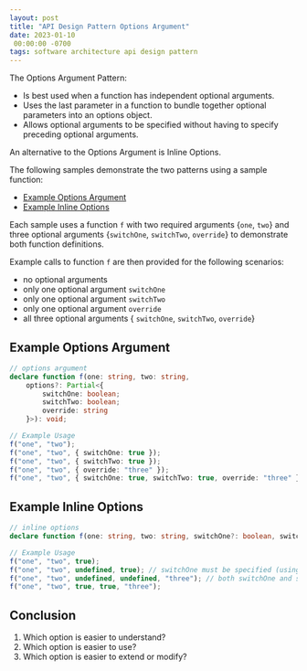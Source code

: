```yaml
---
layout: post
title: "API Design Pattern Options Argument"
date: 2023-01-10
 00:00:00 -0700
tags: software architecture api design pattern
---
```


The Options Argument Pattern:

- Is best used when a function has independent optional arguments.
- Uses the last parameter in a function to bundle together optional parameters into an options object.
- Allows optional arguments to be specified without having to specify preceding optional arguments.

An alternative to the Options Argument is Inline Options.

The following samples demonstrate the two patterns using a sample function:

- [Example Options Argument](#example-options-argument)
- [Example Inline Options](#example-inline-options)

Each sample uses a function `f` with two required arguments {`one`, `two`} and three optional arguments {`switchOne`, `switchTwo`, `override`} to demonstrate both function definitions.

Example calls to function `f` are then provided for the following scenarios:

- no optional arguments
- only one optional argument `switchOne`
- only one optional argument `switchTwo`
- only one optional argument `override`
- all three optional arguments { `switchOne`, `switchTwo`, `override`}

## Example Options Argument

```typescript
// options argument
declare function f(one: string, two: string,
    options?: Partial<{
        switchOne: boolean;
        switchTwo: boolean;
        override: string
    }>): void;

// Example Usage
f("one", "two");
f("one", "two", { switchOne: true });
f("one", "two", { switchTwo: true });
f("one", "two", { override: "three" });
f("one", "two", { switchOne: true, switchTwo: true, override: "three" });
```

## Example Inline Options

```typescript
// inline options
declare function f(one: string, two: string, switchOne?: boolean, switchTwo?: boolean, override?: string): void;

// Example Usage
f("one", "two", true);
f("one", "two", undefined, true); // switchOne must be specified (using undefined to use the default value) before switchTwo can be specified.
f("one", "two", undefined, undefined, "three"); // both switchOne and switchTwo must be specified before override can be specified.
f("one", "two", true, true, "three");
```

## Conclusion

1. Which option is easier to understand?
1. Which option is easier to use?
1. Which option is easier to extend or modify?

